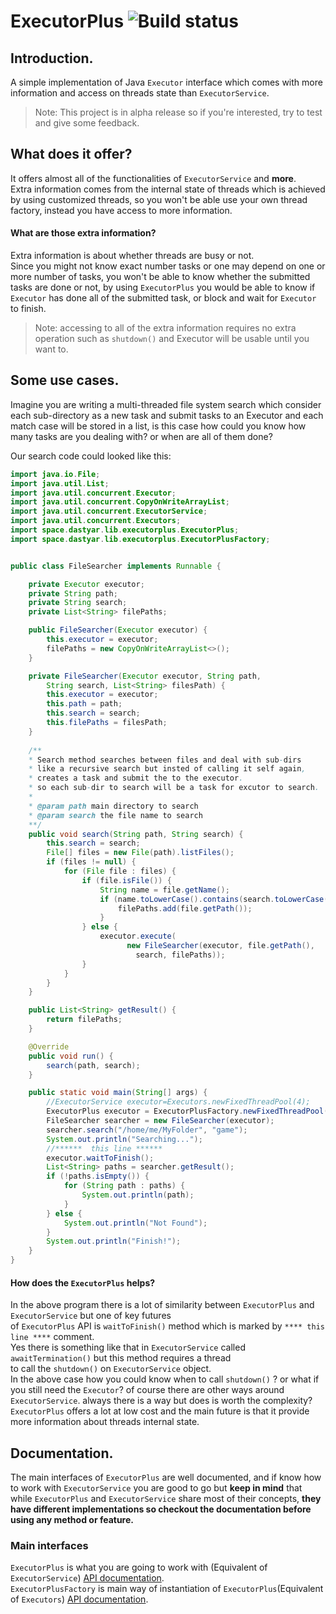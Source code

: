 # ExecutorPlus ![Build status](https://img.shields.io/teamcity/codebetter/bt428.svg)

## Introduction.
A simple implementation of Java `Executor` interface which comes with more information and access on threads state than `ExecutorService`.
> Note: This project is in alpha release so if you're interested, try to test and give some feedback.

## What does it offer?
It offers almost all of the functionalities of `ExecutorService` and **more**.  
Extra information comes from the internal state of threads which is achieved by using customized threads, so you won't be able use your own thread factory, instead you have access to more information.
#### What are those extra information? 
Extra information is about whether threads are busy or not.  
Since you might not know exact number tasks or one may depend on
one or more number of tasks, you won't be able to know whether 
the submitted tasks are done or not, by using `ExecutorPlus` you would be able to
know if `Executor` has done all of the submitted task, or block and wait for `Executor` to finish.  
> Note: accessing to all of the extra information requires no extra operation such as `shutdown()` and Executor will be  usable until you want to.  

## Some use cases.
Imagine you are writing a multi-threaded file system search which consider each sub-directory as a new task and submit tasks to an Executor 
and each match case will be stored in a list, is this case how could you know how many tasks are you dealing with? or when are all of them done?

Our search code could looked like this:

```java
import java.io.File;
import java.util.List;
import java.util.concurrent.Executor;
import java.util.concurrent.CopyOnWriteArrayList;
import java.util.concurrent.ExecutorService;
import java.util.concurrent.Executors;
import space.dastyar.lib.executorplus.ExecutorPlus;
import space.dastyar.lib.executorplus.ExecutorPlusFactory;


public class FileSearcher implements Runnable {

    private Executor executor;
    private String path;
    private String search;
    private List<String> filePaths;

    public FileSearcher(Executor executor) {
        this.executor = executor;
        filePaths = new CopyOnWriteArrayList<>();
    }

    private FileSearcher(Executor executor, String path,
        String search, List<String> filesPath) {
        this.executor = executor;
        this.path = path;
        this.search = search;
        this.filePaths = filesPath;
    }
	
    /**
    * Search method searches between files and deal with sub-dirs 
    * like a recursive search but insted of calling it self again, 
    * creates a task and submit the to the executor.
    * so each sub-dir to search will be a task for excutor to search.
	* 
    * @param path main directory to search
    * @param search the file name to search 
    **/
    public void search(String path, String search) {
        this.search = search;
        File[] files = new File(path).listFiles();
        if (files != null) {
            for (File file : files) {
                if (file.isFile()) {
                    String name = file.getName();
                    if (name.toLowerCase().contains(search.toLowerCase())) {
                        filePaths.add(file.getPath());
                    }
                } else {
                    executor.execute(
                          new FileSearcher(executor, file.getPath(),
                            search, filePaths));
                }
            }
        }
    }

    public List<String> getResult() {
        return filePaths;
    }

    @Override
    public void run() {
        search(path, search);
    }

    public static void main(String[] args) {
        //ExecutorService executor=Executors.newFixedThreadPool(4);
        ExecutorPlus executor = ExecutorPlusFactory.newFixedThreadPool(4);
        FileSearcher searcher = new FileSearcher(executor);
        searcher.search("/home/me/MyFolder", "game");
        System.out.println("Searching...");
        //******  this line ******
        executor.waitToFinish();
        List<String> paths = searcher.getResult();
        if (!paths.isEmpty()) {
            for (String path : paths) {
                System.out.println(path);
            }
        } else {
            System.out.println("Not Found");
        }
        System.out.println("Finish!");
    }
}

```
#### How does the `ExecutorPlus` helps?
In the above program there is a lot of similarity between `ExecutorPlus` and `ExecutorService` but one of key futures <br/>of
`ExecutorPlus` API is `waitToFinish()` method which is marked by `**** this line ****` comment.<br/>
Yes there is something like that in `ExecutorService` called `awaitTermination()` but this method requires a thread<br/> to call the `shutdown()` on `ExecutorService` object.<br/> In the above case how you could know when to call `shutdown()` ? or what if you still need the `Executor`? of course there are other ways around `ExecutorService`. always there is a way but does is worth the complexity? <br/>
`ExecutorPlus` offers a lot at low cost and the main future is that it provide more information about threads internal state.<br/>
## Documentation.
The main interfaces of `ExecutorPlus` are well documented, and if know how to work with `ExecutorService` you are good to go but **keep in mind** that while `ExecutorPlus` and `ExecutorService` share most of their concepts, **they have different implementations so checkout the documentation before using any method or feature.**
### Main interfaces
`ExecutorPlus` is what you are going to work with (Equivalent of `ExecutorService`) [API documentation](https://github.com/AlirezaDastyar/ExecutorPlus/blob/master/src/main/java/space/dastyar/lib/executorplus/ExecutorPlus.java).  
`ExecutorPlusFactory` is main way of instantiation of `ExecutorPlus`(Equivalent of `Executors`) [API documentation](https://github.com/AlirezaDastyar/ExecutorPlus/blob/master/src/main/java/space/dastyar/lib/executorplus/ExecutorPlusFactory.java).  
